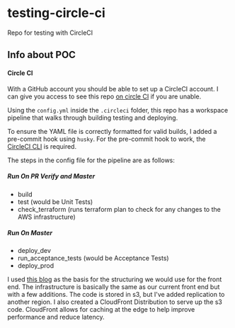 # testing-circle-ci
Repo for testing with CircleCI

## Info about POC

#### Circle CI
With a GitHub account you should be able to set up a CircleCI account. I can give you access to see this repo [on circle CI](https://circleci.com/gh/twebber90/workflows/testing-circle-ci) if you are unable.

Using the `config.yml` inside the `.circleci` folder, this repo has a workspace pipeline that walks through building testing and deploying.

To ensure the YAML file is correctly formatted for valid builds, I added a pre-commit hook using `husky`. For the pre-commit hook to work, the [CircleCI CLI](https://circleci.com/docs/2.0/local-cli/#quick-installation) is required.

The steps in the config file for the pipeline are as follows:
##### Run On PR Verify and Master
* build
* test (would be Unit Tests)
* check_terraform (runs terraform plan to check for any changes to the AWS infrastructure)
##### Run On Master
* deploy_dev
* run_acceptance_tests (would be Acceptance Tests)
* deploy_prod

I used [this blog](https://rangle.io/blog/frontend-app-in-aws-with-terraform/) as the basis for the structuring we would use for the front end. The infrastructure is basically the same as our current front end but with a few additions. The code is stored in s3, but I've added replication to another region. I also created a CloudFront Distribution to serve up the s3 code. CloudFront allows for caching at the edge to help improve performance and reduce latency.
